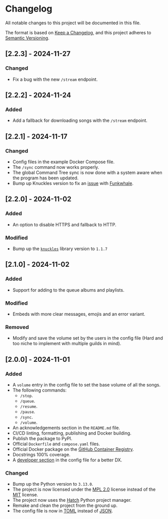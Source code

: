 # Changelog

All notable changes to this project will be documented in this file.

The format is based on [Keep a Changelog](https://keepachangelog.com/en/1.1.0/),
and this project adheres to [Semantic Versioning](https://semver.org/spec/v2.0.0.html).

## [2.2.3] - 2024-11-27
### Changed
- Fix a bug with the new `/stream` endpoint.

## [2.2.2] - 2024-11-24
### Added
- Add a fallback for downloading songs with the `/stream` endpoint.

## [2.2.1] - 2024-11-17
### Changed
- Config files in the example Docker Compose file.
- The `/sync` command now works properly.
- The global Command Tree sync is now done with a system aware when the program has been updated.
- Bump up Knuckles version to fix an [issue](https://github.com/kutu-dev/disopy/issues/16) with [Funkwhale](https://www.funkwhale.audio).

## [2.2.0] - 2024-11-02
### Added
- An option to disable HTTPS and fallback to HTTP.

### Modified
- Bump up the [`knuckles`](https://github.com/kutu-dev/knuckles) library version to `1.1.7`

## [2.1.0] - 2024-11-02
### Added
- Support for adding to the queue albums and playlists.

### Modified
- Embeds with more clear messages, emojis and an error variant.

### Removed
- Modify and save the volume set by the users in the config file (Hard and too niche to implement with multiple guilds in mind).

## [2.0.0] - 2024-11-01

### Added
- A `volume` entry in the config file to set the base volume of all the songs.
- The following commands:
    - `/stop`.
    - `/queue`.
    - `/resume`.
    - `/pause`.
    - `/sync`.
    - `/volume`.
- An acknowledgements section in the `README.md` file.
- CI/CD linting, formatting, publishing and Docker building.
- Publish the package to PyPI.
- Official `Dockerfile` and `compose.yaml` files.
- Official Docker package on the [GitHub Container Registry](ghcr.io).
- Docstrings 100% coverage.
- A [developer section](./CONTRIBUTING.md) in the config file for a better DX.

### Changed
- Bump up the Python version to `3.13.0`.
- The project is now licensed under the [MPL 2.0](https://www.mozilla.org/en-US/MPL/) license instead of the [MIT](https://opensource.org/license/MIT) license.
- The project now uses the [Hatch](https://hatch.pypa.io/latest/) Python project manager.
- Remake and clean the project from the ground up.
- The config file is now in [TOML](https://toml.io/) instead of [JSON](https://www.json.org/).
